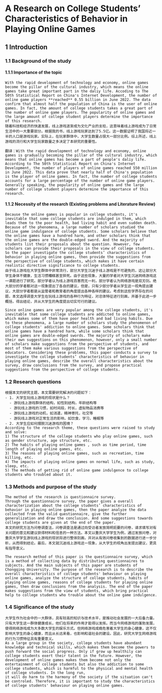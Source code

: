 # A Research on College Students’ Characteristics of Behavior in Playing Online Games
## 1 Introduction
### 1.1 Background of the study
#### 1.1.1 Importance of the topic

    With the rapid development of technology and economy, online games become the pillar of the cultural industry, which means the online games take great important part in the daliy life. Accoding to The 50th Statistical Report on China's Internet Development, the number of online game players **reached** 0.55 billion in June 2022. The data confirm that almost half the population of China is the user of online games. In fact, the amount of college students takes a great part of the number of online game players. The popularity of online games and the large amount of college student players determine the importance of this research. 
    随着科技和经济的快速发展，线上游戏逐渐成为文化产业的支柱，这意味着线上游戏成为了日常生活中的一大重要部分。根据我的书，线上游戏玩家达到了5.5亿。这一数据证明了我国将近一半的人口是游戏玩家。实际上，在玩家群体中，大学生数量占很大一部分比例。综上所述，线上游戏的流行和大学生玩家数量之多决定了本研究的重要性。
    
    翻译：With the rapid development of technology and economy, online games is gradually becoming the pillar of the cultural industry, which means that online games has become a part of people's daliy life. According to The 50th Statistical Report on China's Internet Development, the number of players of online games reached 550 million in June 2022. This data prove that nearly half of China's population is the player of online games. In fact, the number of college students accounts for a large percentage of the number of online game players. Generally speaking, the popularity of online games and the large number of college student players determine the importance of this research.
#### 1.1.2 Necessity of the research (Existing problems and Literature Review)
    Because the online games is popular in college students, it's inevitable that some college students are indulged in them, which leads them to the poor health, bad living habit and even sudden death. Because of the phenomena, a large number of scholars studied the online game indulgance of college students. Some scholars believe that the online games have a hundred harm, and other scholars think that the online games are the double-edged sword. And the majority of students list their proposals about the question. However, few scholars can provide their proposals in the view of college students. So the paper investigate the college students’ characteristics of behavior in playing online games, then provide the suggestions from the perspective of college students, which makes it have certain realistic directive significance to college students.
    由于线上游戏在大学生群体中非常流行，部分大学生沉迷于线上游戏是不可避免的，这让部分大学生身体不健康，生活习惯糟糕甚至猝死。由于这些现象，大量的学者对大学生沉迷网络游戏这一课题进行了研究。部分学者认为线上游戏百害而无一利，部分学者认为网络游戏是双刃剑。绝大部分的学者都对这一现象提出了各自的建议，但是，只有少部分学者从学生这一视角提出建议，大部分学者都是从监管者和教育者的角度提出各种各样的建议。考虑到这些学界存在的问题，本文选择调查大学生在玩线上游戏的各种行为特征，对总体特征进行刻画，并基于此进一步概括，得出结论，并从大学生的角度提出切实可行的建议。
    
    Since online games are very popular among the college students, it's inevitable that some college students are addicted to online games, which makes some of them have poor health and bad living habits. Due to these phenomena, a large number of scholars study the phenomenon of college students' addiction to online games. Some scholars think that online games have a handred harm, while some scholars think that online games are double-edged swords. The majority of scholars make their own suggestions on this phenomenon, however, only a small number of scholars make suggestions from the perspective of students, and most of them make various suggestions from the perspective of educators. Considering these problems, this paper conducts a survey to investigate the college students’ characteristics of behavior in playing online games, describe the overall characteristics about the survey, draw conclusions from the survey, and propose practical suggestions from the perspective of college students.
### 1.2 Research questions
    根据本文的研究主题，本文需要研究解决的问题如下：
    - 1. 大学生玩线上游戏的现状是什么？
      - 游玩线上游戏群体的结构，如性别结构，年龄结构等
      - 游玩线上游戏的习惯，如时间段，时长，虚拟物品消费等
      - 游玩线上游戏的动机，如消遣，精神寄托，社交等
      - 游玩线上游戏对正常生活的影响，如饮食，学习，睡眠等
    - 2. 大学生应如何摆脱沉迷游戏的困境？
    According to the research theme, these questions were raised to study and solve:
    1) The structure of the college students who play online games, such as gender structure, age structure, etc.
    2) The habits of playing online games , such as time period, time length of playing online games, etc.
    3) The reasons of playing online games, such as recreation, time killing, etc.
    4) The impacts of playing online games on normal life, such as study, sleep, etc.
    5) The methods of getting rid of online game indulgence to college students who troubled about it.
### 1.3 Methods and purpose of the study	 
    The method of the research is questionnaire survey. 
    Through the questionnaire survey, the paper gives a overall characterization about the college students’ characteristics of behavior in playing online games, then the paper analyze the data collected from the valid questionnaire, give the further generalization and draw the conclusion. And some suggestions towards college students are given at the end of the paper.
    本文的研究方法为问卷调查法，问卷调查法是通过向受访者发放简明扼要的问卷，请求填写对有关问题的意见和建议获得材料和信息的一种方法。本文以重庆大学学生为例，通过发放问卷，对重庆大学学生游玩线上游戏的现状将进行整体刻画，并对从有效问卷收集到的数据进行进一步分析，从而得到结论。最后，本文就沉迷线上游戏这一现象，从大学生的视角出发提出建议，更具有指导意义。
    
    The research method of this paper is the questionnaire survey, which is a method of collecting data by distributing questionnaires to subjects. And the main subjects of this paper are students of Chongqing University. The purpose of the research is to describe the overall characteristics of college students' behaviour on playing online games, analyze the structure of college students, habits of playing online games, reasons of college students for playing online games, then draw conclusions from the analysis. The end of the paper makes suggestions from the view of students, which bring practical help to college students who trouble about the online game indulgence.
### 1.4 Significance of the study	 
    大学生作为社会中的一大群体，具有较高的知识与技术水平，是推动社会发展的一大后备力量。只有大学生这一群体健康成长，他们在将来的作用才能得以发挥。而当今网络游戏的蓬勃发展，使得网络游戏成为大多数大学生的娱乐方式。但网络游戏成瘾危害着大学生的身心健康，这不仅影响大学生的身心健康，而且从长远来看，也影响和谐社会的建设。因此，研究大学生网络游戏的行为习惯特征具有重要意义。
    As a large group in the society, college students have abundant knowledge and technical skills, which makes them become the powers to push forward the social progress. Only if grow up healthily can college students exert their talent in the future. However, the development of online games makes them become not only the entertainment of college students but also the addiction to some college students, which is harmful to the physical and mental health of college students. In the long run,
    it will do harm to the harmony of the society if the situation can't be controled. Therefore, it is important to study the characteristics of college students' behaviour on playing online games.